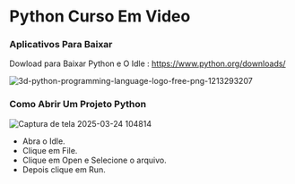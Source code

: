 # Python Curso Em Video
### Aplicativos Para Baixar
Dowload para Baixar Python e O Idle : https://www.python.org/downloads/

![3d-python-programming-language-logo-free-png-1213293207](https://github.com/user-attachments/assets/1d5eb638-4ff9-4796-8fbf-41d65c15b607)
### Como Abrir Um Projeto Python
![Captura de tela 2025-03-24 104814](https://github.com/user-attachments/assets/d7909b4d-d62e-495c-a03e-bac2b094f9e5)  
- Abra o Idle.  
- Clique em File.  
- Clique em Open e Selecione o arquivo.
- Depois clique em Run.
